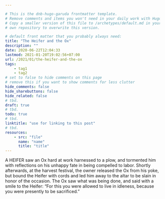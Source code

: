 ```yaml
---

# This is the dnb-hugo-garuda frontmatter template. 
# Remove comments and items you won't need in your daily work with Hugo.
# Copy a smaller version of this file to /archetypes/default.md in your
# own repository to overwrite this version.

# default front matter that you probably always need:
title: "The Heifer and the Ox"
description: ""
date: 2020-06-22T12:04:33
lastmod: 2021-01-20T19:02:56+07:00
url: /2021/01/the-heifer-and-the-ox
tags:
    - tag1
    - tag2
# set to false to hide comments on this page
# remove this if you want to show comments for less clutter
hide_comments: false
hide_sharebuttons: false
hide_related: false
# tbd.
draft: true
# tbd.
todo: true
# tbd.
linktitle: "use for linking to this post"
# tbd.
resources:
    - src: "file"
      name: "name"
      title: "title"
---
```

A HEIFER saw an Ox hard at work harnessed to a plow, and tormented him with reflections on his unhappy fate in being compelled to labor. Shortly afterwards, at the harvest festival, the owner released the Ox from his yoke, but bound the Heifer with cords and led him away to the altar to be slain in honor of the occasion. The Ox saw what was being done, and said with a smile to the Heifer: “For this you were allowed to live in idleness, because you were presently to be sacrificed.”
